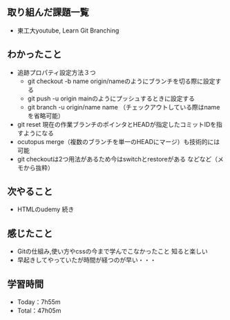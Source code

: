 ## 取り組んだ課題一覧
- 東工大youtube, Learn Git Branching

## わかったこと
- 追跡プロパティ設定方法３つ
  - git checkout -b name origin/nameのようにブランチを切る際に設定する
  - git push -u origin mainのようにプッシュするときに設定する
  - git branch -u origin/name name （チェックアウトしている際はnameを省略可能）
- git reset 現在の作業ブランチのポインタとHEADが指定したコミットIDを指すようになる
- ocutopus merge（複数のブランチを単一のHEADにマージ）も技術的には可能
- git checkoutは2つ用法があるため今はswitchとrestoreがある
などなど（メモから抜粋）

## 次やること
- HTMLのudemy 続き

## 感じたこと
- Gitの仕組み,使い方やcssの今まで学んでこなかったこと 知ると楽しい
- 早起きしてやっていたが時間が経つのが早い・・・

## 学習時間
- Today：7h55m
- Total：47h05m
